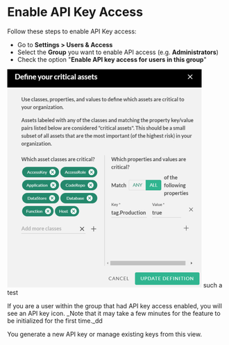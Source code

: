 # Enable API Key Access

Follow these steps to enable API Key access:

- Go to **Settings > Users & Access**
- Select the **Group** you want to enable API access (e.g. **Administrators**)
- Check the option "**Enable API key access for users in this group**"

![](../assets/asset-definition.png)
such a test

If you are a user within the group that had API key access enabled, you will see
an API key icon. \_Note that it may take a few minutes for the feature to be
initialized for the first time.\_dd

You generate a new API key or manage existing keys from this view.
